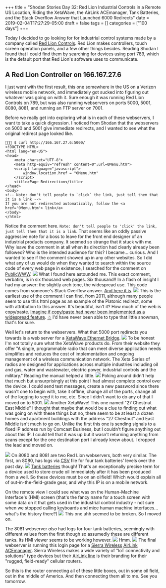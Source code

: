 +++
title = "Shodan Stories Day 32: Red Lion Industrial Controls in a Remote US Location, Riding the XetaWave, the AirLink ACEmanager, Tank Batteries, and the Stack Overflow Answer that Launched 6000 Redirects"
date = 2019-02-04T17:27:29-05:00
draft = false
tags = []
categories = ["100 days"]
+++

Today I decided to go looking for for industrial control systems made by a company called [Red Lion Controls](https://www.redlion.net/). Red Lion makes controllers, touch screen operation panels, and a few other things besides. Reading Shodan I found that I could find them by searching for devices using port 789, which is the default port that Red Lion's software uses to communicate.

## A Red Lion Controller on 166.167.27.6
I just went with the first result, this one somewhere in the US on a Verizon wireless mobile network, and immediately got sucked into figuring out whatever was going on with it. Sure enough it was running Red Lion Controls on 789, but was also running webservers on ports 5000, 5001, 8080, 8081, and running an FTP server on 7001.

Before we really get into exploring what is in each of these webservers, I want to take a quick digression. I noticed from Shodan that the webservers on 5000 and 5001 give immediate redirects, and I wanted to see what the original redirect page looked like.
```
👻🌵🔮 $ curl http://166.167.27.6:5000/
<!DOCTYPE HTML>
<html lang="en-US">
<head>
    <meta charset="UTF-8">
    <meta http-equiv="refresh" content=0";url=0Menu.htm">
    <script language="javascript">
        window.location.href = "0Menu.htm"
    </script>
    <title>Page Redirection</title>
</head>
<body>
<!-- Note: don't tell people to `click` the link, just tell them that it is a link -->
If you are not redirected automatically, follow the <a href='0Menu.htm'> link</a>
</body>
</html>
```
Notice the comment here. `Note: don't tell people to 'click' the link, just tell them that it is a link`. That seems like an oddly passive aggressive note for a boss to leave for the front end designer of an industrial products company. It seemed so strange that it stuck with me. Why leave the comment in at all when its direction had clearly already been followed? Who is the intended audience for this? I became... curious. And I wanted to see if the comment showed up in any other websites. So I did what any of us would do when they wanted to search within the source code of every web page in existence, I searched for the comment on [PublicWWW](https://publicwww.com/).
![](/images/100Days/Day32/publicwww.png)
What I found here astounded me. This exact comment, verbatim, is in six thousand web pages. Six thousand!! In a flash of insight I had my answer: the slightly arch tone, the widespread use. This code comes from someone's Stack Overflow answer. [And here it is](https://stackoverflow.com/questions/5411538/redirect-from-an-html-page/5411601#5411601).
![](/images/100Days/Day32/stackO.png)
This is the earliest use of the comment I can find, from 2011, although many people seem to use this html page as an example of the Platonic redirect, some with attribution to this answer. It's beautiful, isn't it? How much of the web is copy/paste. [Imagine if copy/paste had never been implemented as a widespread feature](https://en.wikipedia.org/wiki/Cut,_copy,_and_paste). [☃](https://www.copypastecharacter.com/) I'd have never been able to type that little snowman, that's for sure.

Well let's return to the webservers. What that 5000 port redirects you towards is a web server for a [XetaWave Ethernet Bridge](http://www.xetawave.com/).
![](/images/100Days/Day32/xetawave5000.png)
To be honest I'm not totally sure what the XetaWave products do. From their website they offer "A single, programmable radio that can meet diverse application needs simplifies and reduces the cost of implementation and ongoing management of a wireless communication network. The Xeta Series of radios are designed for applications across multiple industries including oil and gas, water and wastewater, electric power, industrial controls and the military." Reading the manual helped a little.
![](/images/100Days/Day32/manual.png)
Poking around didn't help that much but unsurprisingly at this point I had almost complete control over the device. I could send test messages, create a new password since there wasn't one to begin with, take it offline, change all of the ports, change all of the logging to send it to me, etc. Since I didn't want to do any of that I moved on to 5001.
![](/images/100Days/Day32/xetawave5001.png)
Another XetaWave! This one named "27 Chestnut East Middle" I thought that maybe that would be a clue to finding out what was going on with these things but no, there seem to be at least a dozen homes and apartment buildings with the address "27 Chestnut" and East Middle isn't much to go on. Unlike the first this one is sending signals to a fixed IP address run by Comcast Business, but I couldn't figure anything out about this IP. I could tell that it was up but it wasn't returning anything from scans except for the one destination port I already knew about. I dropped the lead and moved on.

![](/images/100Days/Day32/logsA.png)
On 8080 and 8081 are two Red Lion webservers, both very similar. The first, on 8080, has logs via [CSV](https://en.wikipedia.org/wiki/Comma-separated_values) file for four tank batteries' levels over the past day.
![](/images/100Days/Day32/logsB.png)
[Tank batteries](https://www.petropedia.com/definition/3852/tank-battery) though! That's an exceptionally precise term for a device used to store crude oil immediately after it has been produced from a well. So these devices must be on an oilfield! Which would explain all of out-in-the-field-grade gear, and why this IP is on a mobile network.

On the remote view I could see what was on the Human-Machine Interface's (HMI) screen (that's the fancy name for a touch screen with some data on it that gets used in the industrial control industry - not sure when we stopped calling keyboards and mice human machine interfaces... what's the history there?)
![](/images/100Days/Day32/remoteView2.png)
This one uhh seemed to be broken. So I moved on.

The 8081 webserver _also_ had logs for four tank batteries, seemingly with different values from the first though so assumedly these are different tanks. Its HMI viewer seems to be working however.
![](/images/100Days/Day32/remoteView.png)
Hmm.
![](/images/100Days/Day32/airlink.png)
The final webserver is running this login page for a [Sierra Wireless](https://www.sierrawireless.com/) [AirLink ACEmanager](https://www.sierrawireless.com/resources/QtrlyNewsletters/Announcements/AceWare_Mar08_Announce/AceWare_Mar08_announce.html). Sierra Wireless makes a wide variety of "IoT connectivity and solutions" type devices but their [AirLink line](https://www.sierrawireless.com/products-and-solutions/routers-gateways/airlink/) is their branding for their "rugged, field-ready" cellular routers.

So this is the router connecting all of these little boxes, out in some oil field, out in the middle of America. And then connecting them all to me. See you tomorrow.

